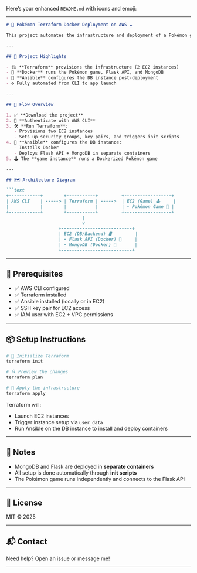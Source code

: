 Here’s your enhanced `README.md` with icons and emoji:

---

````markdown
# 🧩 Pokémon Terraform Docker Deployment on AWS ☁️

This project automates the infrastructure and deployment of a Pokémon game and its backend using **Terraform**, **Docker**, **Ansible**, and **AWS EC2**.

---

## 🚀 Project Highlights

- 🏗️ **Terraform** provisions the infrastructure (2 EC2 instances)
- 🐳 **Docker** runs the Pokémon game, Flask API, and MongoDB
- 🤖 **Ansible** configures the DB instance post-deployment
- ⚙️ Fully automated from CLI to app launch

---

## 🧵 Flow Overview

1. ✅ **Download the project**
2. 🔐 **Authenticate with AWS CLI**
3. 🛠️ **Run Terraform**: 
   - Provisions two EC2 instances
   - Sets up security groups, key pairs, and triggers init scripts
4. 🤖 **Ansible** configures the DB instance:
   - Installs Docker
   - Deploys Flask API + MongoDB in separate containers
5. 🕹️ The **game instance** runs a Dockerized Pokémon game

---

## 🗺️ Architecture Diagram

```text
+------------+        +-----------+         +------------------+
| AWS CLI    | -----> | Terraform | ----->  | EC2 (Game) 🕹️     |
|            |        |           |         | - Pokémon Game 🐉 |
+------------+        +-----------+         +------------------+
                             |
                             v
                    +---------------------------+
                    | EC2 (DB/Backend) 🛢️         |
                    | - Flask API (Docker) 🐍     |
                    | - MongoDB (Docker) 🍃       |
                    +---------------------------+
````

---

## 🧰 Prerequisites

* ✅ AWS CLI configured
* ✅ Terraform installed
* ✅ Ansible installed (locally or in EC2)
* ✅ SSH key pair for EC2 access
* ✅ IAM user with EC2 + VPC permissions

---

## 📦 Setup Instructions

```bash
# 🧱 Initialize Terraform
terraform init

# 🔍 Preview the changes
terraform plan

# 🚀 Apply the infrastructure
terraform apply
```

Terraform will:

* Launch EC2 instances
* Trigger instance setup via `user_data`
* Run Ansible on the DB instance to install and deploy containers

---

## 📌 Notes

* MongoDB and Flask are deployed in **separate containers**
* All setup is done automatically through **init scripts**
* The Pokémon game runs independently and connects to the Flask API

---

## 📄 License

MIT © 2025

---

## 📬 Contact

Need help? Open an issue or message me!

---
